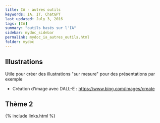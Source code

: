 ```yaml
---
title: IA - autres outils
keywords: IA, IT, ChatGPT
last_updated: July 3, 2016
tags: [IA]
summary: "outils basés sur l'IA"
sidebar: mydoc_sidebar
permalink: mydoc_ia_autres_outils.html
folder: mydoc
---
```


## Illustrations

Utile pour créer des illustrations "sur mesure" pour des présentations par exemple

* Création d'image avec DALL-E : https://www.bing.com/images/create

## Thème 2

{% include links.html %}

